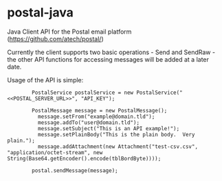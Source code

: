 # postal-java
Java Client API for the Postal email platform (https://github.com/atech/postal/)

Currently the client supports two basic operations - Send and SendRaw - the other API functions for accessing messages will be added at a later date.

Usage of the API is simple:

            PostalService postalService = new PostalService("<<POSTAL_SERVER_URL>>", "API_KEY");
 
            PostalMessage message = new PostalMessage();
              message.setFrom("example@domain.tld");
              message.addTo("user@domain.tld");
              message.setSubject("This is an API example!");
              message.setPlainBody("This is the plain body.  Very plain.");
              message.addAttachment(new Attachment("test-csv.csv", "application/octet-stream", new String(Base64.getEncoder().encode(tblBordByte))));
        
            postal.sendMessage(message);
        

